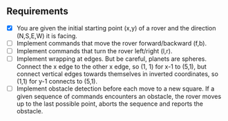 ## Requirements
- [x] You are given the initial starting point (x,y) of a rover and the direction (N,S,E,W) it is facing.
- [ ] Implement commands that move the rover forward/backward (f,b).
- [ ] Implement commands that turn the rover left/right (l,r).
- [ ] Implement wrapping at edges. But be careful, planets are spheres. Connect the x edge to the other x edge, so (1,  1) for x-1 to (5,1), but connect vertical edges towards themselves in inverted coordinates, so (1,1) for y-1 connects to (5,1).
- [ ] Implement obstacle detection before each move to a new square. If a given sequence of commands encounters an obstacle, the rover moves up to the last possible point, aborts the sequence and reports the obstacle.
